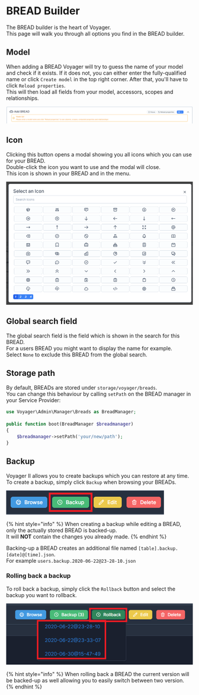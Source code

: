 # BREAD Builder

The BREAD builder is the heart of Voyager.  
This page will walk you through all options you find in the BREAD builder.

## Model

When adding a BREAD Voyager will try to guess the name of your model and check if it exists. 
If it does not, you can either enter the fully-qualified name or click `Create model` in the top right corner. 
After that, you'll have to click `Reload properties`.  
This will then load all fields from your model, accessors, scopes and relationships.

![](../.gitbook/assets/bread-builder/model-warning.png) 

## Icon

Clicking this button opens a modal showing you all icons which you can use for your BREAD.  
Double-click the icon you want to use and the modal will close.  
This icon is shown in your BREAD and in the menu.

![](../.gitbook/assets/bread-builder/icon-modal.png) 

## Global search field

The global search field is the field which is shown in the search for this BREAD.  
For a users BREAD you might want to display the name for example.  
Select `None` to exclude this BREAD from the global search.

## Storage path

By default, BREADs are stored under `storage/voyager/breads`.  
You can change this behaviour by calling `setPath` on the BREAD manager in your Service Provider:

```php
use Voyager\Admin\Manager\Breads as BreadManager;

public function boot(BreadManager $breadmanager)
{
    $breadmanager->setPath('your/new/path');
}
```

## Backup

Voyager II allows you to create backups which you can restore at any time.  
To create a backup, simply click `Backup` when browsing your BREADs.

![](../.gitbook/assets/bread-builder/backup.png) 

{% hint style="info" %}
When creating a backup while editing a BREAD, only the actually stored BREAD is backed-up.  
It will **NOT** contain the changes you already made.
{% endhint %}

Backing-up a BREAD creates an additional file named `[table].backup.[date]@[time].json`.  
For example `users.backup.2020-06-22@23-28-10.json`

### Rolling back a backup

To roll back a backup, simply click the `Rollback` button and select the backup you want to rollback.

![](../.gitbook/assets/bread-builder/rollback.png) 

{% hint style="info" %}
When rolling back a BREAD the current version will be backed-up as well allowing you to easily switch between two version.
{% endhint %}
